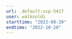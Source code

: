 ```yaml
---
url: _default:scp-5417
user: walksoldi
starttime: "2022-08-20"
endtime: "2022-10-20"
---
```

<reserve />